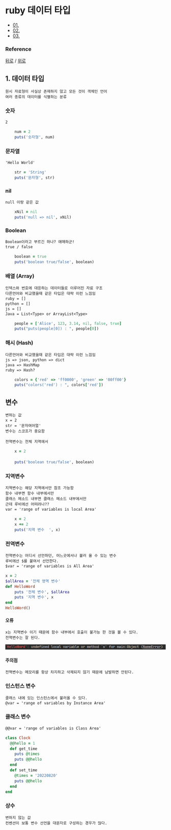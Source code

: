 # 

# ruby 데이터 타입
* [01. ](#1)
* [02. ](#2)
* [03. ](#3)

### Reference
[뒤로](../README.md) / [위로](#컨탠츠-제목)

## 1. 데이터 타입 
    원시 자료형이 사실상 존재하지 않고 모든 것이 객체인 언어
    여러 종류의 데이터를 식별하는 분류

### 숫자
    2
```ruby
    num = 2
    puts('숫자형', num)
```

### 문자열
    'Hello World'
```ruby
    str = 'String'
    puts('문자형', str)
```

### nil
    null 이랑 같은 값
```ruby
    xNil = nil
    puts('null => nil', xNil)
```
### Boolean
    Boolean이라고 부르긴 하나? 애매하군!
    true / false
```ruby
    boolean = true
    puts('boolean true/false', boolean)
```
### 배열 (Array)
    인덱스와 번호에 대응하는 데이터들로 이루어진 자료 구조
    다른언어와 비교했을때 같은 타입은 대략 이런 느낌임 
    ruby = []
    python = [] 
    js = []
    Java = List<Type> or ArrayList<Type>
```ruby
    people = ['Alice', 123, 3.14, nil, false, true]
    puts("puts(people[0]) : ", people[0])
```


### 해시 (Hash)
    다른언어와 비교했을때 같은 타입은 대략 이런 느낌임 
    js => json, python => dict
    java => HashMap
    ruby => Hash?
    
```ruby
    colors = {'red' => 'ff0000', 'green' => '00ff00'}
    puts("colors('red') : ", colors['red'])
```


## 변수
    변하는 값
    x = 2 
    str = '문자여어얼' 
    변수는 스코프가 중요함
    
    전역변수는 전체 지역에서 
```ruby
    x = 2

    puts('boolean true/false', boolean)
```
### 지역변수
    지역변수는 해당 지역에서만 참조 가능함 
    함수 내부면 함수 내부에서만
    클래스 메소드 내부면 클래스 메소드 내부에서만
    근데 루비에선 어떠려나??
    var = 'range of variables is local Area'

```ruby
    x = 2
    x += 2
    puts('지역 변수  ', x)
```

### 전역변수
    전역변수는 어디서 선언하던, 어느곳에서나 불러 올 수 있는 변수
    루비에선 $를 붙여서 선언한다.
    $var = 'range of variables is All Area'

```ruby
x = 2
$allArea = '전체 영역 변수'
def HelloWord
    puts '전체 변수', $allArea
    puts '지역 변수', x
end
HelloWord()
```
#### 오류
    x는 지역변수 이기 때문에 함수 내부에서 호출이 불가능 한 것을 볼 수 있다.
    전역변수는 잘 된다.
![img.png](img.png)

#### 주의점
    전역변수는 메모리를 항상 차지하고 삭제되지 않기 때문에 남발하면 안된다.
    

### 인스턴스 변수
    클래스 내에 있는 인스턴스에서 불러올 수 있다.
    @var = 'range of variables by Instance Area'

### 클래스 변수
    @@var = 'range of variables is Class Area'

```ruby
class Clock
  @@hello = 1
  def get_time
    puts @times
    puts @@hello
  end
  def set_time
    @times = '20220820'
    puts @@hello
  end
end
```

### 상수
    변하지 않는 값
    컨벤션이 보통 변수 선언을 대문자로 구성하는 경우가 많다.